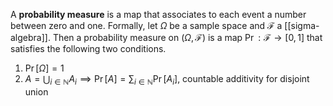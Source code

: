 
A **probability measure** is a map that associates to each event a number between zero and one. Formally, let $\Omega$ be a sample space and $\mathcal{F}$ a [[sigma-algebra]]. Then a probability measure on $(\Omega, \mathcal{F})$ is a map $\Pr : \mathcal{F} \to [0, 1]$ that satisfies the following two conditions.
1. $\Pr[\Omega] = 1$
2. $A = \bigcup_{i \in \mathbb{N}}A_{i} \implies \Pr[A] = \sum_{i \in \mathbb{N}} \Pr[A_{i}]$, countable additivity for disjoint union
